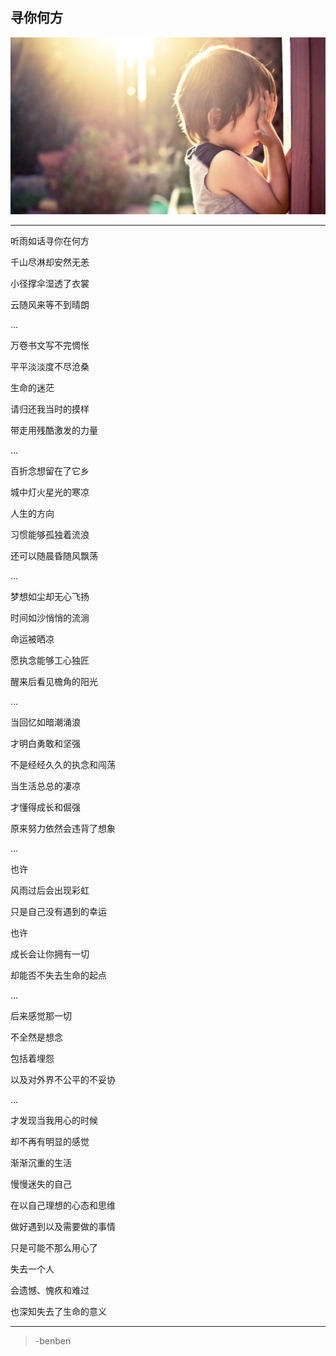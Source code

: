 寻你何方
---
![](/assets/101415-106.jpg)

---
听雨如话寻你在何方

千山尽淋却安然无恙

小径撑伞湿透了衣裳

云随风来等不到晴朗

...

万卷书文写不完惆怅

平平淡淡度不尽沧桑

生命的迷茫

请归还我当时的摸样

带走用残酷激发的力量

...

百折念想留在了它乡

城中灯火星光的寒凉

人生的方向

习惯能够孤独着流浪

还可以随晨昏随风飘荡

...

梦想如尘却无心飞扬

时间如沙悄悄的流淌

命运被晒凉

愿执念能够工心独匠

醒来后看见檐角的阳光

...

当回忆如暗潮涌浪

才明白勇敢和坚强

不是经经久久的执念和闯荡

当生活总总的凄凉

才懂得成长和倔强

原来努力依然会违背了想象

...

也许

风雨过后会出现彩虹

只是自己没有遇到的幸运

也许

成长会让你拥有一切

却能否不失去生命的起点

...

后来感觉那一切

不全然是想念

包括着埋怨

以及对外界不公平的不妥协

...

才发现当我用心的时候

却不再有明显的感觉

渐渐沉重的生活

慢慢迷失的自己

在以自己理想的心态和思维

做好遇到以及需要做的事情

只是可能不那么用心了

失去一个人

会遗憾、愧疚和难过

也深知失去了生命的意义

---

>-benben